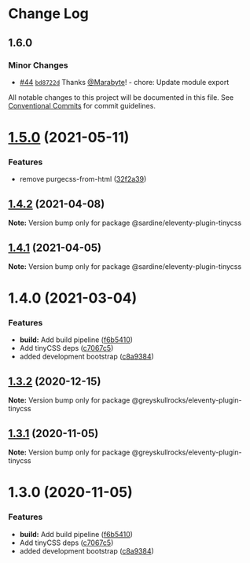 # Change Log

## 1.6.0

### Minor Changes

- [#44](https://github.com/sardinedev/eleventy-plugins/pull/44) [`bd8722d`](https://github.com/sardinedev/eleventy-plugins/commit/bd8722d36b49f8686dd3d17aea82e489f5d853a5) Thanks [@Marabyte](https://github.com/Marabyte)! - chore: Update module export

All notable changes to this project will be documented in this file.
See [Conventional Commits](https://conventionalcommits.org) for commit guidelines.

# [1.5.0](https://github.com/sardinedev/eleventy-plugins/compare/@sardine/eleventy-plugin-tinycss@1.4.2...@sardine/eleventy-plugin-tinycss@1.5.0) (2021-05-11)

### Features

- remove purgecss-from-html ([32f2a39](https://github.com/sardinedev/eleventy-plugins/commit/32f2a3938c3f490c269480673c68a43c52725be7))

## [1.4.2](https://github.com/sardinedev/eleventy-plugins/compare/@sardine/eleventy-plugin-tinycss@1.4.1...@sardine/eleventy-plugin-tinycss@1.4.2) (2021-04-08)

**Note:** Version bump only for package @sardine/eleventy-plugin-tinycss

## [1.4.1](https://github.com/sardinedev/eleventy-plugins/compare/@sardine/eleventy-plugin-tinycss@1.4.0...@sardine/eleventy-plugin-tinycss@1.4.1) (2021-04-05)

**Note:** Version bump only for package @sardine/eleventy-plugin-tinycss

# 1.4.0 (2021-03-04)

### Features

- **build:** Add build pipeline ([f6b5410](https://github.com/sardinedev/eleventy-plugins/commit/f6b54105b2758056b054947bf6f3613aa83234d9))
- Add tinyCSS deps ([c7067c5](https://github.com/sardinedev/eleventy-plugins/commit/c7067c50c3747513603c2078c16c74954b2717a5))
- added development bootstrap ([c8a9384](https://github.com/sardinedev/eleventy-plugins/commit/c8a9384a5ccdae3f316ae6ef7095bb1b52cfe870))

## [1.3.2](https://github.com/greyskullrocks/eleventy-plugins/compare/@greyskullrocks/eleventy-plugin-tinycss@1.3.1...@greyskullrocks/eleventy-plugin-tinycss@1.3.2) (2020-12-15)

**Note:** Version bump only for package @greyskullrocks/eleventy-plugin-tinycss

## [1.3.1](https://github.com/greyskullrocks/eleventy-plugins/compare/@greyskullrocks/eleventy-plugin-tinycss@1.3.0...@greyskullrocks/eleventy-plugin-tinycss@1.3.1) (2020-11-05)

**Note:** Version bump only for package @greyskullrocks/eleventy-plugin-tinycss

# 1.3.0 (2020-11-05)

### Features

- **build:** Add build pipeline ([f6b5410](https://github.com/greyskullrocks/eleventy-plugins/commit/f6b54105b2758056b054947bf6f3613aa83234d9))
- Add tinyCSS deps ([c7067c5](https://github.com/greyskullrocks/eleventy-plugins/commit/c7067c50c3747513603c2078c16c74954b2717a5))
- added development bootstrap ([c8a9384](https://github.com/greyskullrocks/eleventy-plugins/commit/c8a9384a5ccdae3f316ae6ef7095bb1b52cfe870))
